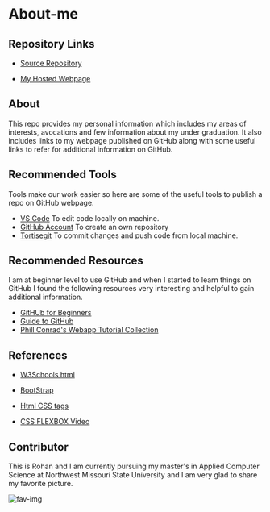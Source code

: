 # About-me

## Repository Links

- [Source Repository](https://github.com/rohan6471/About-me)

- [My Hosted Webpage](https://rohan6471.github.io/about-me)

## About
This repo provides my personal information which includes my areas of interests, avocations and few information about my under graduation. It also includes links to my webpage published on GitHub along with some useful links to refer for additional information on GitHub.

## Recommended Tools
Tools make our work easier so here are some of the useful tools to publish a repo on GitHub webpage.

- [VS Code](https://code.visualstudio.com) To edit code locally on machine.
- [GitHub Account](https://github.com) To create an own repository
- [Tortisegit](https://tortoisegit.org) To commit changes and push code from local machine.

## Recommended Resources

I am at beginner level to use GitHub and when I started to learn things on GitHub I found the following resources very interesting and helpful to gain additional information. 

- [GitHUb for Beginners](https://towardsdatascience.com/getting-started-with-git-and-github-6fcd0f2d4ac6)
- [Guide to GitHub](https://readwrite.com/2013/09/30/understanding-github-a-journey-for-beginners-part-1)
- [Phill Conrad's Webapp Tutorial Collection](https://github.com/pconrad-webapps)

## References
- [W3Schools html](https://www.w3schools.com/html/)

- [BootStrap](https://getbootstrap.com/docs/4.0/components/forms)

- [Html CSS tags](https://www.tutorialspoint.com/html/index.htm)

- [CSS FLEXBOX Video](https://youtu.be/JJSoEo8JSnc)

## Contributor
 This is Rohan and I am currently pursuing my master's in Applied Computer Science at Northwest Missouri State University and I am very glad to share my favorite picture.

![fav-img](https://scontent-ort2-2.xx.fbcdn.net/v/t1.0-9/60342268_1057148171151331_9100605864191983616_n.jpg?_nc_cat=110&_nc_oc=AQlA9Z49Q6Sc2bPPBxDDHjMUsq7lKLUeDJ5fs46Aior_JqzoLJzHTd90uJ8uRDFIQf4&_nc_ht=scontent-ort2-2.xx&oh=6ab640b60fcf263aaafeeceed3473f6e&oe=5E12DA30)


